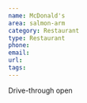 ```yaml
---
name: McDonald's
area: salmon-arm
category: Restaurant
type: Restaurant
phone:
email:
url:
tags:
---
```


Drive-through open

